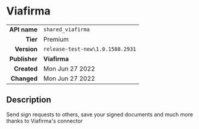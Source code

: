 # Viafirma
| | |
|-:|-|
|**API name**|`shared_viafirma`|
|**Tier**|Premium|
|**Version**|`release-test-new\1.0.1588.2931`|
|**Publisher**|**Viafirma**|
|**Created**|Mon Jun 27 2022|
|**Changed**|Mon Jun 27 2022|

## Description
Send sign requests to others, save your signed documents and much more thanks to Viafirma's connector
